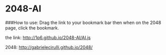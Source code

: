 2048-AI
=======

###How to use:
Drag the link to your bookmark bar then when on the 2048 page, click the bookmark.

the link: http://1p6.github.io/2048-AI/AI.js

2048: http://gabrielecirulli.github.io/2048/

